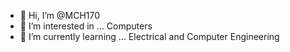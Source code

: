 - 👋 Hi, I’m @MCH170
- 👀 I’m interested in ... Computers
- 🌱 I’m currently learning ... Electrical and Computer Engineering

<!---
MCH170/MCH170 is a ✨ special ✨ repository because its `README.md` (this file) appears on your GitHub profile.
You can click the Preview link to take a look at your changes.
--->
